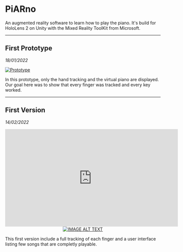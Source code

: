 # PiARno
An augmented reality software to learn how to play the piano. It's build for HoloLens 2 on Unity with the Mixed Reality ToolKit from Microsoft.

---

## First Prototype
*18/01/2022*


<a href="https://www.youtube.com/watch?v=yg-dM4ml83E&feature=youtu.be" title="Link Title"><img src="https://images-ext-2.discordapp.net/external/0Q5-0xEhmx43YXu6FmCoADWUG90nePEvVS58cx9otbg/https/i.ytimg.com/vi/yg-dM4ml83E/sddefault.jpg" alt="Prototype" /></a>

In this prototype, only the hand tracking and the virtual piano are displayed. Our goal here was to show that every finger was tracked and every key worked.

---

## First Version
*14/02/2022*

<iframe width="560" height="315" src="https://www.youtube.com/embed/5-f0WfrwTRU" title="YouTube video player" frameborder="0" allow="accelerometer; autoplay; clipboard-write; encrypted-media; gyroscope; picture-in-picture" allowfullscreen></iframe>
<div align="center">
  <a href="https://www.youtube.com/watch?v=5-f0WfrwTRU"><img src="https://img.youtube.com/vi/5-f0WfrwTRU/0.jpg" alt="IMAGE ALT TEXT"></a>
</div>

This first version include a full tracking of each finger and a user interface listing few songs that are completly playable.
